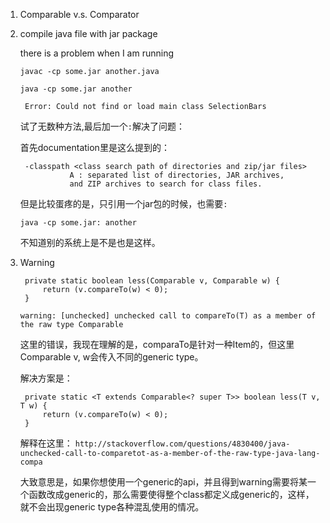 1. Comparable v.s. Comparator
2. compile java file with jar package

	there is a problem when I am running

	`javac -cp some.jar another.java`
	
	`java -cp some.jar another`
	
		Error: Could not find or load main class SelectionBars

	试了无数种方法,最后加一个`:`解决了问题：
	
	首先documentation里是这么提到的：
	
		-classpath <class search path of directories and zip/jar files>
                  A : separated list of directories, JAR archives,
                  and ZIP archives to search for class files.

	但是比较蛋疼的是，只引用一个jar包的时候，也需要`:`
	
	`java -cp some.jar: another`
	        
	不知道别的系统上是不是也是这样。

3. Warning

		private static boolean less(Comparable v, Comparable w) {
			return (v.compareTo(w) < 0);                                                                                                                        
		}
	`warning: [unchecked] unchecked call to compareTo(T) as a member of the raw type Comparable`
	
	这里的错误，我现在理解的是，comparaTo是针对一种Item的，但这里Comparable v, w会传入不同的generic type。
	
	解决方案是：
	
		private static <T extends Comparable<? super T>> boolean less(T v, T w) {                                                                               
			return (v.compareTo(w) < 0);
		}

	解释在这里：
	`http://stackoverflow.com/questions/4830400/java-unchecked-call-to-comparetot-as-a-member-of-the-raw-type-java-lang-compa`
	
	大致意思是，如果你想使用一个generic的api，并且得到warning需要将某一个函数改成generic的，那么需要使得整个class都定义成generic的，这样，就不会出现generic type各种混乱使用的情况。